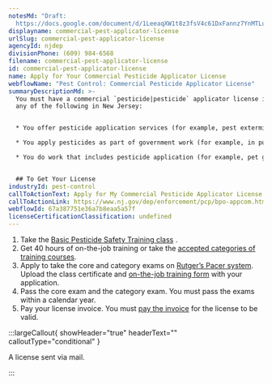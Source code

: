 ```yaml
---
notesMd: "Draft:
  https://docs.google.com/document/d/1LeeaqXW1t8z3fsV4c61DxFannz7YnMTLuG17XGLKYLE/edit?tab=t.0#heading=h.au84q0gvta3m"
displayname: commercial-pest-applicator-license
urlSlug: commercial-pest-applicator-license
agencyId: njdep
divisionPhone: (609) 984-6568
filename: commercial-pest-applicator-license
id: commercial-pest-applicator-license
name: Apply for Your Commercial Pesticide Applicator License
webflowName: "Pest Control: Commercial Pesticide Applicator License"
summaryDescriptionMd: >-
  You must have a commercial `pesticide|pesticide` applicator license if you do
  any of the following in New Jersey:


  * You offer pesticide application services (for example, pest extermination)

  * You apply pesticides as part of government work (for example, in public schools)

  * You do work that includes pesticide application (for example, pet grooming)


  ## To Get Your License
industryId: pest-control
callToActionText: Apply for My Commercial Pesticide Applicator License
callToActionLink: https://www.nj.gov/dep/enforcement/pcp/bpo-appcom.htm
webflowId: 67a387751e36a7b8eaa5a57f
licenseCertificationClassification: undefined
---
```


1. Take the [Basic Pesticide Safety Training class](https://www.nj.gov/dep/enforcement/pcp/bpo-courses.htm) .
2. Get 40 hours of on-the-job training or take the [accepted categories of training courses](https://www.nj.gov/dep/enforcement/pcp/bpo-courses.htm).
3. Apply to take the core and category exams on [Rutger’s Pacer system](http://pacer.rutgers.edu). Upload the class certificate and [on-the-job training form](https://www.nj.gov/dep/enforcement/pcp/bpo/certification/Training_Verification_Form_VPE-002.pdf) with your application.
4. Pass the core exam and the category exam. You must pass the exams within a calendar year.
5. Pay your license invoice. You must [pay the invoice](https://www9.nj.gov/DEP_RSP/Orchestrate.do?initiate=true&orchestrationId=NJDEP-EL-PayInvoice&service_category_id=30&service_class_id=109) for the license to be valid.

:::largeCallout{ showHeader="true" headerText="" calloutType="conditional" }

A license sent via mail.

:::
